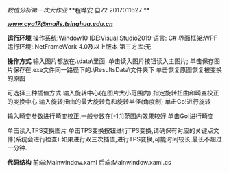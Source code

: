 *数值分析第一次大作业*
**程晔安 自72 2017011627 **

***www.cya17@mails.tsinghua.edu.cn***

**运行环境**
操作系统:Window10
IDE:Visual Studio2019
语言: C#
界面框架:WPF
运行环境:.NetFrameWork 4.0及以上版本
第三方库:无

**操作方式**
输入图片都放在.\data\里面.
单击读入图片按钮读入主图片;
单击保存图片保存在.exe文件同一路径下的.\ResultsData\文件夹下
单击恢复原图恢复被变换的原图

可选择三种插值方式
输入旋转中心(在图片大小范围内),指定旋转扭曲和畸变校正的变换中心
输入旋转扭曲的最大旋转角和旋转半径(角度制) 单击Go!进行旋转

输入畸变参数进行畸变校正,一般参数在[-1,1]范围内效果较好
单击Go!进行畸变

单击读入TPS变换图片
单击TPS变换按钮进行TPS变换,请确保有对应的关键点文件(系统会进行检查)
如果进行双三次插值,进行TPS变换,可能时间较长,最长不超过一分钟.

**代码结构**
前端:Mainwindow.xaml
后端:Mainwindow.xaml.cs
